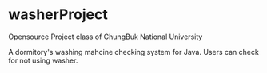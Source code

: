 # washerProject

Opensource Project class of ChungBuk National University

A dormitory's washing mahcine checking system for Java.
Users can check for not using washer.
